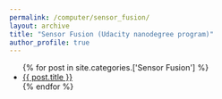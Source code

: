 ```yaml
---
permalink: /computer/sensor_fusion/
layout: archive
title: "Sensor Fusion (Udacity nanodegree program)"
author_profile: true
---
```




<ul>
  {% for post in site.categories.['Sensor Fusion'] %}
    <li>
      <a href="{{ post.url }}">{{ post.title }}</a>
    </li>
  {% endfor %}
</ul>